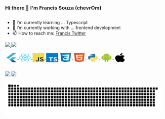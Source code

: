 ### Hi there 👋 I'm Francis Souza (chevrOm)

## 

<!--
**chevrOm/chevrom** is a ✨ _special_ ✨ repository because its `README.md` (this file) appears on your GitHub profile.

Here are some ideas to get you started:

- 🔭 I’m currently working on ...
- 🌱 I’m currently learning ...
- 👯 I’m looking to collaborate on ...
- 🤔 I’m looking for help with ...
- 💬 Ask me about ...
- 📫 How to reach me: ...
- 😄 Pronouns: ...
- ⚡ Fun fact: ...
-->


- 🌱 I’m currently learning ... Typescript
- 🔭 I’m currently working with ... frontend development
- 📫 How to reach me: 
    <a href="https://twitter.com/aesiel">Francis Twitter</a>
  

<div>
  <a href="https://github.com/chevrOm/">
  <img height="180em" src="https://github-readme-stats.vercel.app/api?username=chevrom&show_icons=true&theme=dracula&include_all_commits=true&count_private=true"/>
  <img height="180em" src="https://github-readme-stats.vercel.app/api/top-langs/?username=chevrom&layout-compact&langs_count=16&theme=dracula"/>
</div>
<div style="display: inline_block"><br>
  <img align="center" alt="fms-android" height="30" width="40" src="https://github.com/devicons/devicon/blob/master/icons/flutter/flutter-original.svg" >
  <img align="center" alt="fms-android" height="30" width="40" src="https://github.com/devicons/devicon/blob/master/icons/react/react-original.svg" >
  <img align="center" alt="fms-android" height="30" width="40" src="https://github.com/devicons/devicon/blob/master/icons/javascript/javascript-original.svg" >
  <img align="center" alt="fms-android" height="30" width="40" src="https://github.com/devicons/devicon/blob/master/icons/typescript/typescript-original.svg" >
  <img align="center" alt="fms-android" height="30" width="40" src="https://github.com/devicons/devicon/blob/master/icons/css3/css3-original.svg" >
  <img align="center" alt="fms-android" height="30" width="40" src="https://github.com/devicons/devicon/blob/master/icons/html5/html5-original.svg" >
  <img align="center" alt="fms-android" height="30" width="40" src="https://github.com/devicons/devicon/blob/master/icons/python/python-original.svg" >
  <img align="center" alt="fms-android" height="30" width="40" src="https://github.com/devicons/devicon/blob/master/icons/android/android-plain.svg" >
  <img align="center" alt="fms-android" height="30" width="40" src="https://github.com/devicons/devicon/blob/master/icons/apple/apple-original.svg" >
 </div>
 
  ##
  
 <div>
  <a href="https://github.com/chevrom/" target="_blank"><img src="https://img.shields.io/badge/Twitter-1DA1F2?style=for-the-badge&logo=twitter&logoColor=white" target="_blank"></a>  
   <a href="https://instagram.com/aesiel" target="_blank"><img src="https://img.shields.io/badge/Instagram-E4405F?style=for-the-badge&logo=instagram&logoColor=white" target="_blank"></a>
 

![Snake animation](https://github.com/chevrOm/chevrom/blob/output/github-contribution-grid-snake.svg)
  
</div>
